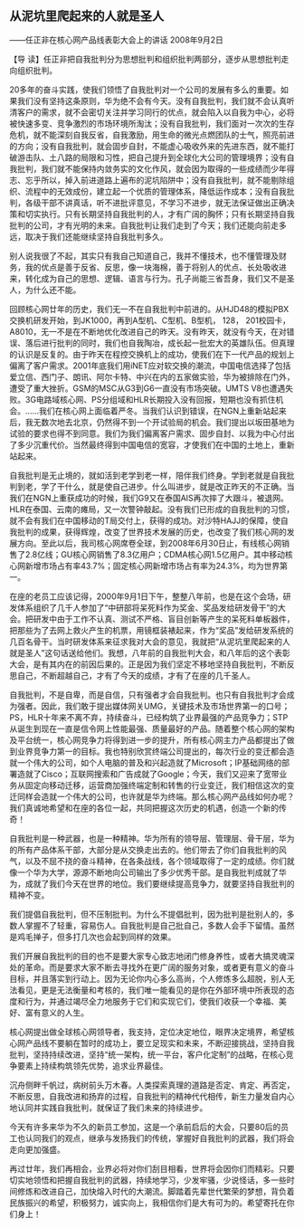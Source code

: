 ## 从泥坑里爬起来的人就是圣人

——任正非在核心网产品线表彰大会上的讲话
2008年9月2日



【导  读】任正非把自我批判分为思想批判和组织批判两部分，逐步从思想批判走向组织批判。



20多年的奋斗实践，使我们领悟了自我批判对一个公司的发展有多么的重要。如果我们没有坚持这条原则，华为绝不会有今天。没有自我批判，我们就不会认真听清客户的需求，就不会密切关注并学习同行的优点，就会陷入以自我为中心，必将被快速多变、竞争激烈的市场环境所淘汰；没有自我批判，我们面对一次次的生存危机，就不能深刻自我反省，自我激励，用生命的微光点燃团队的士气，照亮前进的方向；没有自我批判，就会固步自封，不能虚心吸收外来的先进东西，就不能打破游击队、土八路的局限和习性，把自己提升到全球化大公司的管理境界；没有自我批判，我们就不能保持内敛务实的文化作风，就会因为取得的一些成绩而少年得志、忘乎所以，掉入前进道路上遍布的泥坑陷阱中；没有自我批判，就不能剔除组织、流程中的无效成份，建立起一个优质的管理体系，降低运作成本；没有自我批判，各级干部不讲真话，听不进批评意见，不学习不进步，就无法保证做出正确决策和切实执行。只有长期坚持自我批判的人，才有广阔的胸怀；只有长期坚持自我批判的公司，才有光明的未来。自我批判让我们走到了今天；我们还能向前走多远，取决于我们还能继续坚持自我批判多久。

别人说我很了不起，其实只有我自己知道自己，我并不懂技术，也不懂管理及财务，我的优点是善于反省、反思，像一块海棉，善于将别人的优点、长处吸收进来，转化成为自己的思想、逻辑、语言与行为。孔子尚能三省吾身，我们又不是圣人，为什么还不能。

回顾核心网廿年的历史，我们无一不在自我批判中前进的。从HJD48的模拟PBX交换机研发开始，到JK1000，再到A型机、C型机、B型机， 128， 201校园卡，A8010，无一不是在不断地优化改进自己的昨天。没有昨天，就没有今天，在对错误、落后进行批判的同时，我们也自我陶冶，成长起一批宏大的英雄队伍。但真理的认识是反复的。由于昨天在程控交换机上的成功，使我们在下一代产品的规划上偏离了客户需求。2001年底我们用iNET应对软交换的潮流，中国电信选择了包括爱立信、西门子、朗讯、阿尔卡特、中兴在内的五家做实验，华为被排除在门外，遭受了重大挫折。GSM的MSC从G3到G6一直没有市场突破。UMTS V8也遭遇失败。3G电路域核心网、PS分组域和HLR长期投入没有回报，短期也没有抓住机会。……我们在核心网上面临着严冬。当我们认识到错误，在NGN上重新站起来后，我无数次地去北京，仍然得不到一个开试验局的机会。我们提出以坂田基地为试验的要求也得不到同意。我们为我们偏离客户需求、固步自封、以我为中心付出了多少沉重代价。当然最终得到中国电信的宽容，才使我们在中国的土地上，重新站起来。

自我批判是无止境的，就如活到老学到老一样，陪伴我们终身。学到老就是自我批判到老，学了干什么，就是使自己进步。什么叫进步，就是改正昨天的不正确。当我们在NGN上重获成功的时候，我们G9又在泰国AIS再次摔了大跟斗，被退网。HLR在泰国、云南的瘫局，又一次警钟敲起。没有我们已形成的自我批判的习惯，就不会有我们在中国移动的T局交付上，获得的成功。对沙特HAJJ的保障，使自我批判的成果，获得辉煌，改变了世界技术发展的历史，也改变了我们核心网的发展方向。至此以后，我司核心网席卷全球，到2008年6月30日止，有线核心网销售了2.8亿线；GU核心网销售了8.3亿用户；CDMA核心网1.5亿用户。其中移动核心网新增市场占有率43.7%；固定核心网新增市场占有率为24.3%，均为世界第一。

在座的老员工应该记得，2000年9月1日下午，整整八年前，也是在这个会场，研发体系组织了几千人参加了“中研部将呆死料作为奖金、奖品发给研发骨干”的大会。把研发中由于工作不认真、测试不严格、盲目创新等产生的呆死料单板器件，把那些为了去网上救火产生的机票，用镜框装裱起来，作为“奖品”发给研发系统的几百名骨干。当时研发体系来征求我对大会的意见，我就把“从泥坑里爬起来的人就是圣人”这句话送给他们。我想，八年前的自我批判大会，和八年后的这个表彰大会，是有其内在的前因后果的。正是因为我们坚定不移地坚持自我批判，不断反思自己，不断超越自己，才有了今天的成绩，才有了在座的几千圣人。

自我批判，不是自卑，而是自信，只有强者才会自我批判。也只有自我批判才会成为强者。因此，我们敢于提出媒体网关UMG，关键技术及市场世界第一的口号；PS，HLR十年来不离不弃，持续奋斗，已经构筑了业界最强的产品竞争力；STP从诞生到现在一直是信令网上性能最强、质量最好的产品。随着整个核心网的架构及平台统一，核心网竞争力将得到进一步的提升，所有核心网主力产品都提出了做到业界竞争力第一的目标。我也特别欣赏终端公司提出的，每次行业的变迁都会造就一个伟大的公司，如个人电脑的普及和兴起造就了Microsoft；IP基础网络的部署造就了Cisco；互联网搜索和广告成就了Google；今天，我们又迎来了宽带业务从固定向移动迁移，运营商加强终端定制和转售的行业变迁，我们相信这次的变迁同样会造就一个伟大的公司，也许就是华为终端。那么核心网产品线如何办呢？我们真诚地希望和在座的各位一起，共同把握这次历史的机遇，创造一个新的传奇！

自我批判是一种武器，也是一种精神。华为所有的领导层、管理层、骨干层，华为的所有产品体系干部，大部分是从交换走出去的。他们带去了你们自我批判的风气，以及不屈不挠的奋斗精神，在各条战线，各个领域取得了一定的成绩。你们就像一个华为大学，源源不断地向公司输出了多少优秀干部。是自我批判成就了华为，成就了我们今天在世界的地位。我们要继续提高竞争力，就要坚持自我批判的精神不变。

我们提倡自我批判，但不压制批判。为什么不提倡批判，因为批判是批别人的，多数人掌握不了轻重，容易伤人。自我批判是自己批自己，多数人会手下留情。虽然是鸡毛掸子，但多打几次也会起到同样的效果。

我们开展自我批判的目的也不是要大家专心致志地闭门修身养性，或者大搞灵魂深处的革命。而是要求大家不断去寻找外在更广阔的服务对象，或者更有意义的奋斗目标，并且落实到行动上。因为无论你内心多么高尚，个人修炼多么超脱，别人无法看见，更是无法衡量和考核的，我们唯一能看见的是你在外部环境中所表现的态度和行为，并通过竭尽全力地服务于它们和实现它们，使我们收获一个幸福、美好、富有意义的人生。

核心网提出做全球核心网领导者，我支持，定位决定地位，眼界决定境界，希望核心网产品线不要躺在暂时的成功上，要立足现实和未来，不断迎接挑战，坚持自我批判，坚持持续改进，坚持“统一架构，统一平台，客户化定制”的战略，在核心竞争要素上持续构筑领先优势，追求业界最佳。

沉舟侧畔千帆过，病树前头万木春。人类探索真理的道路是否定、肯定、再否定，不断反思，自我改进和扬弃的过程，自我批判的精神代代相传，新生力量发自内心地认同并实践自我批判，就保证了我们未来的持续进步。

今天有许多来华为不久的新员工参加，这是一个承前启后的大会，只要80后的员工也认同我们的观点，继承与发扬我们的传统，掌握好自我批判的武器，我们将会走向更加强盛。

再过廿年，我们再相会，业界必将对你们刮目相看，世界将会因你们而精彩。只要切实地领悟和把握自我批判的武器，持续地学习，少发牢骚，少说怪话，多一些时间修炼和改进自己，加快熔入时代的大潮流。脚踏着先辈世代繁荣的梦想，背负着民族振兴的希望，积极努力，诚实向上，我相信你们是大有可为的。希望寄托在你们身上！
